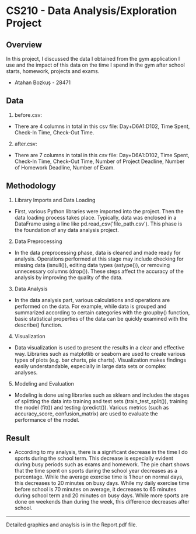 # CS210 - Data Analysis/Exploration Project

## Overview

In this project, I discussed the data I obtained from the gym application I use and the impact of this data on the time I spend in the gym after school starts, homework, projects and exams.

- Atahan Bozkuş - 28471

## Data

1) before.csv:
- There are 4 columns in total in this csv file: Day+D6A1:D102, Time Spent, Check-In Time, Check-Out Time.
2) after.csv:
- There are 7 columns in total in this csv file: Day+D6A1:D102, Time Spent, Check-In Time, Check-Out Time, Number of Project Deadline, Number of Homework Deadline, Number of Exam.

## Methodology

1) Library Imports and Data Loading
- First, various Python libraries were imported into the project. Then the data loading process takes place. Typically, data was enclosed in a DataFrame using a line like pd.read_csv('file_path.csv'). This phase is the foundation of any data analysis project.

2) Data Preprocessing
- In the data preprocessing phase, data is cleaned and made ready for analysis. Operations performed at this stage may include checking for missing data (isnull()), editing data types (astype()), or removing unnecessary columns (drop()). These steps affect the accuracy of the analysis by improving the quality of the data.

3) Data Analysis
- In the data analysis part, various calculations and operations are performed on the data. For example, while data is grouped and summarized according to certain categories with the groupby() function, basic statistical properties of the data can be quickly examined with the describe() function.

4) Visualization
- Data visualization is used to present the results in a clear and effective way. Libraries such as matplotlib or seaborn are used to create various types of plots (e.g. bar charts, pie charts). Visualization makes findings easily understandable, especially in large data sets or complex analyses.

5) Modeling and Evaluation
- Modeling is done using libraries such as sklearn and includes the stages of splitting the data into training and test sets (train_test_split()), training the model (fit()) and testing (predict()). Various metrics (such as accuracy_score, confusion_matrix) are used to evaluate the performance of the model.
  

## Result
- According to my analysis, there is a significant decrease in the time I do sports during the school term. This decrease is especially evident during busy periods such as exams and homework. The pie chart shows that the time spent on sports during the school year decreases as a percentage. While the average exercise time is 1 hour on normal days, this decreases to 20 minutes on busy days. While my daily exercise time before school is 70 minutes on average, it decreases to 65 minutes during school term and 20 minutes on busy days. While more sports are done on weekends than during the week, this difference decreases after school.

----------------------------

Detailed graphics and anaylsis is in the Report.pdf file.

